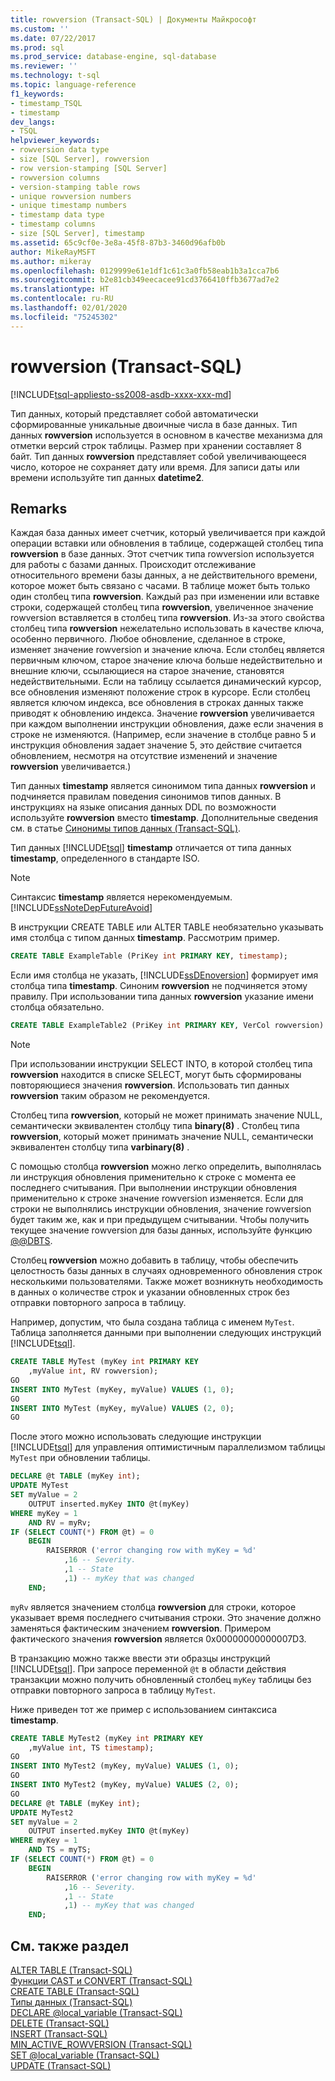 ```yaml
---
title: rowversion (Transact-SQL) | Документы Майкрософт
ms.custom: ''
ms.date: 07/22/2017
ms.prod: sql
ms.prod_service: database-engine, sql-database
ms.reviewer: ''
ms.technology: t-sql
ms.topic: language-reference
f1_keywords:
- timestamp_TSQL
- timestamp
dev_langs:
- TSQL
helpviewer_keywords:
- rowversion data type
- size [SQL Server], rowversion
- row version-stamping [SQL Server]
- rowversion columns
- version-stamping table rows
- unique rowversion numbers
- unique timestamp numbers
- timestamp data type
- timestamp columns
- size [SQL Server], timestamp
ms.assetid: 65c9cf0e-3e8a-45f8-87b3-3460d96afb0b
author: MikeRayMSFT
ms.author: mikeray
ms.openlocfilehash: 0129999e61e1df1c61c3a0fb58eab1b3a1cca7b6
ms.sourcegitcommit: b2e81cb349eecacee91cd3766410ffb3677ad7e2
ms.translationtype: HT
ms.contentlocale: ru-RU
ms.lasthandoff: 02/01/2020
ms.locfileid: "75245302"
---
```

# <a name="rowversion-transact-sql"></a>rowversion (Transact-SQL)
[!INCLUDE[tsql-appliesto-ss2008-asdb-xxxx-xxx-md](../../includes/tsql-appliesto-ss2008-asdb-xxxx-xxx-md.md)]

Тип данных, который представляет собой автоматически сформированные уникальные двоичные числа в базе данных. Тип данных **rowversion** используется в основном в качестве механизма для отметки версий строк таблицы. Размер при хранении составляет 8 байт. Тип данных **rowversion** представляет собой увеличивающееся число, которое не сохраняет дату или время. Для записи даты или времени используйте тип данных **datetime2**.
  
## <a name="remarks"></a>Remarks  
Каждая база данных имеет счетчик, который увеличивается при каждой операции вставки или обновления в таблице, содержащей столбец типа **rowversion** в базе данных. Этот счетчик типа rowversion используется для работы с базами данных. Происходит отслеживание относительного времени базы данных, а не действительного времени, которое может быть связано с часами. В таблице может быть только один столбец типа **rowversion**. Каждый раз при изменении или вставке строки, содержащей столбец типа **rowversion**, увеличенное значение rowversion вставляется в столбец типа **rowversion**. Из-за этого свойства столбец типа **rowversion** нежелательно использовать в качестве ключа, особенно первичного. Любое обновление, сделанное в строке, изменяет значение rowversion и значение ключа. Если столбец является первичным ключом, старое значение ключа больше недействительно и внешние ключи, ссылающиеся на старое значение, становятся недействительными. Если на таблицу ссылается динамический курсор, все обновления изменяют положение строк в курсоре. Если столбец является ключом индекса, все обновления в строках данных также приводят к обновлению индекса.  Значение **rowversion** увеличивается при каждом выполнении инструкции обновления, даже если значения в строке не изменяются. (Например, если значение в столбце равно 5 и инструкция обновления задает значение 5, это действие считается обновлением, несмотря на отсутствие изменений и значение **rowversion** увеличивается.)
  
Тип данных **timestamp** является синонимом типа данных **rowversion** и подчиняется правилам поведения синонимов типов данных. В инструкциях на языке описания данных DDL по возможности используйте **rowversion** вместо **timestamp**. Дополнительные сведения см. в статье [Синонимы типов данных (Transact-SQL)](../../t-sql/data-types/data-type-synonyms-transact-sql.md).
  
Тип данных [!INCLUDE[tsql](../../includes/tsql-md.md)] **timestamp** отличается от типа данных **timestamp**, определенного в стандарте ISO.
  
> [!NOTE]  
>  Синтаксис **timestamp** является нерекомендуемым. [!INCLUDE[ssNoteDepFutureAvoid](../../includes/ssnotedepfutureavoid-md.md)]  
  
В инструкции CREATE TABLE или ALTER TABLE необязательно указывать имя столбца с типом данных **timestamp**. Рассмотрим пример.
  
```sql
CREATE TABLE ExampleTable (PriKey int PRIMARY KEY, timestamp);  
```  
  
Если имя столбца не указать, [!INCLUDE[ssDEnoversion](../../includes/ssdenoversion-md.md)] формирует имя столбца типа **timestamp**. Синоним **rowversion** не подчиняется этому правилу. При использовании типа данных **rowversion** указание имени столбца обязательно.
  
```sql
CREATE TABLE ExampleTable2 (PriKey int PRIMARY KEY, VerCol rowversion) ;  
```  
  
> [!NOTE]  
>  При использовании инструкции SELECT INTO, в которой столбец типа **rowversion** находится в списке SELECT, могут быть сформированы повторяющиеся значения **rowversion**. Использовать тип данных **rowversion** таким образом не рекомендуется.  
  
Столбец типа **rowversion**, который не может принимать значение NULL, семантически эквивалентен столбцу типа **binary(8)** . Столбец типа **rowversion**, который может принимать значение NULL, семантически эквивалентен столбцу типа **varbinary(8)** .
  
С помощью столбца **rowversion** можно легко определить, выполнялась ли инструкция обновления применительно к строке с момента ее последнего считывания. При выполнении инструкции обновления применительно к строке значение rowversion изменяется. Если для строки не выполнялись инструкции обновления, значение rowversion будет таким же, как и при предыдущем считывании. Чтобы получить текущее значение rowversion для базы данных, используйте функцию [@@DBTS](../../t-sql/functions/dbts-transact-sql.md).
  
Столбец **rowversion** можно добавить в таблицу, чтобы обеспечить целостность базы данных в случаях одновременного обновления строк несколькими пользователями. Также может возникнуть необходимость в данных о количестве строк и указании обновленных строк без отправки повторного запроса в таблицу.
  
Например, допустим, что была создана таблица с именем `MyTest`. Таблица заполняется данными при выполнении следующих инструкций [!INCLUDE[tsql](../../includes/tsql-md.md)].
  
```sql
CREATE TABLE MyTest (myKey int PRIMARY KEY  
    ,myValue int, RV rowversion);  
GO   
INSERT INTO MyTest (myKey, myValue) VALUES (1, 0);  
GO   
INSERT INTO MyTest (myKey, myValue) VALUES (2, 0);  
GO  
```  
  
После этого можно использовать следующие инструкции [!INCLUDE[tsql](../../includes/tsql-md.md)] для управления оптимистичным параллелизмом таблицы `MyTest` при обновлении таблицы.
  
```sql
DECLARE @t TABLE (myKey int);  
UPDATE MyTest  
SET myValue = 2  
    OUTPUT inserted.myKey INTO @t(myKey)   
WHERE myKey = 1   
    AND RV = myRv;  
IF (SELECT COUNT(*) FROM @t) = 0  
    BEGIN  
        RAISERROR ('error changing row with myKey = %d'  
            ,16 -- Severity.  
            ,1 -- State   
            ,1) -- myKey that was changed   
    END;  
```  
  
`myRv` является значением столбца **rowversion** для строки, которое указывает время последнего считывания строки. Это значение должно заменяться фактическим значением **rowversion**. Примером фактического значения **rowversion** является 0x00000000000007D3.
  
В транзакцию можно также ввести эти образцы инструкций [!INCLUDE[tsql](../../includes/tsql-md.md)]. При запросе переменной `@t` в области действия транзакции можно получить обновленный столбец `myKey` таблицы без отправки повторного запроса в таблицу `MyTest`.
  
Ниже приведен тот же пример с использованием синтаксиса **timestamp**.
  
```sql
CREATE TABLE MyTest2 (myKey int PRIMARY KEY  
    ,myValue int, TS timestamp);  
GO   
INSERT INTO MyTest2 (myKey, myValue) VALUES (1, 0);  
GO   
INSERT INTO MyTest2 (myKey, myValue) VALUES (2, 0);  
GO  
DECLARE @t TABLE (myKey int);  
UPDATE MyTest2  
SET myValue = 2  
    OUTPUT inserted.myKey INTO @t(myKey)   
WHERE myKey = 1   
    AND TS = myTS;  
IF (SELECT COUNT(*) FROM @t) = 0  
    BEGIN  
        RAISERROR ('error changing row with myKey = %d'  
            ,16 -- Severity.  
            ,1 -- State   
            ,1) -- myKey that was changed   
    END;  
```  
  
## <a name="see-also"></a>См. также раздел
[ALTER TABLE (Transact-SQL)](../../t-sql/statements/alter-table-transact-sql.md)  
[Функции CAST и CONVERT (Transact-SQL)](../../t-sql/functions/cast-and-convert-transact-sql.md)  
[CREATE TABLE (Transact-SQL)](../../t-sql/statements/create-table-transact-sql.md)  
[Типы данных (Transact-SQL)](../../t-sql/data-types/data-types-transact-sql.md)  
[DECLARE @local_variable &#40;Transact-SQL&#41;](../../t-sql/language-elements/declare-local-variable-transact-sql.md)  
[DELETE (Transact-SQL)](../../t-sql/statements/delete-transact-sql.md)  
[INSERT (Transact-SQL)](../../t-sql/statements/insert-transact-sql.md)  
[MIN_ACTIVE_ROWVERSION (Transact-SQL)](../../t-sql/functions/min-active-rowversion-transact-sql.md)  
[SET @local_variable &#40;Transact-SQL&#41;](../../t-sql/language-elements/set-local-variable-transact-sql.md)  
[UPDATE (Transact-SQL)](../../t-sql/queries/update-transact-sql.md)
  
  
